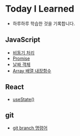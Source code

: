 # Today I Learned
*  하루하루 학습한 것을 기록합니다.

## JavaScript
- [비동기 처리](https://github.com/hyojin-k/TIL/blob/main/JavaScript/%EB%B9%84%EB%8F%99%EA%B8%B0%20%EC%B2%98%EB%A6%AC.md) 
- [Promise](https://github.com/hyojin-k/TIL/blob/main/JavaScript/promise.md)
- [날짜 객체](https://github.com/hyojin-k/TIL/blob/main/JavaScript/%EB%82%A0%EC%A7%9C%20%EA%B0%9D%EC%B2%B4.md)
- [Array 배열 내장함수](https://github.com/hyojin-k/TIL/blob/main/JavaScript/Array%20%EB%B0%B0%EC%97%B4%20%EB%82%B4%EC%9E%A5%ED%95%A8%EC%88%98.md)

## React
- [useState()](https://github.com/hyojin-k/TIL/blob/main/React/useState().md)

## git
- [git branch 명령어](https://github.com/hyojin-k/TIL/blob/main/git/git%20branch.md)